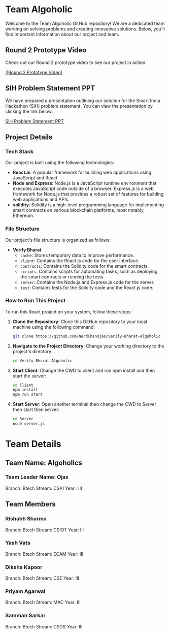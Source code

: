 # Team Algoholic

Welcome to the Team Algoholic GitHub repository! We are a dedicated team working on solving problems and creating innovative solutions. Below, you'll find important information about our project and team.

## Round 2 Prototype Video

Check out our Round 2 prototype video to see our project in action:

[![Round 2 Prototype Video]](https://drive.google.com/drive/folders/1DASZekPuMWHQ9lxLLcMOL8KvLN4KLsyg?usp=sharing)

## SIH Problem Statement PPT

We have prepared a presentation outlining our solution for the Smart India Hackathon (SIH) problem statement. You can view the presentation by clicking the link below:

[SIH Problem Statement PPT](https://drive.google.com/drive/folders/1DASZekPuMWHQ9lxLLcMOL8KvLN4KLsyg?usp=sharing)


## Project Details

### Tech Stack

Our project is built using the following technologies:

- **ReactJs**: A popular framework for building web applications using JavaScript and React.
- **Node and Express**: Node.js is a JavaScript runtime environment that executes JavaScript code outside of a browser. Express.js is a web framework for Node.js that provides a robust set of features for building web applications and APIs.
- **solidity**: Solidity is a high-level programming language for implementing smart contracts on various blockchain platforms, most notably, Ethereum.

### File Structure

Our project's file structure is organized as follows:

- **Verify Bharat**
  - `cache`: Stores temporary data to improve performance.
  - `client`: Contains the React.js code for the user interface.
  - `contracts`: Contains the Solidity code for the smart contracts.
  - `scripts`: Contains scripts for automating tasks, such as deploying the smart contracts or running the tests.
  - `server`: Contains the Node.js and Express.js code for the server.
  - `test`: Contains tests for the Solidity code and the React.js code.

### How to Run This Project

To run this React project on your system, follow these steps:

1. **Clone the Repository**: Clone this GitHub repository to your local machine using the following command:

   ```bash
   git clone https://github.com/NerdChanOjas/Verify-Bharat-Algoholic
   
2. **Navigate to the Project Directory**: Change your working directory to the project's directory:
   
    ```bash
   cd Verify-Bharat-Algoholic

4. **Start Client**:  Change the CWD to client and run npm install and then start the server:

    ```bash
   cd Client
   npm install
   npm run start
   
6. **Start Server**: Open another terminal then change the CWD to Server then start then server:
   
    ```bash
   cd Server
   node server.js

# Team Details
## Team Name: Algoholics
### Team Leader Name: Ojas
Branch: Btech
Stream: CSAI
Year : III

## Team Members
### Rishabh Sharma

Branch: Btech
Stream: CSIOT
Year: III

### Yash Vats

Branch: Btech
Stream: ECAM
Year: III

### Diksha Kapoor

Branch: Btech
Stream: CSE
Year: III

### Priyam Agarwal

Branch: Btech
Stream: MAC
Year: III

### Samman Sarkar

Branch: Btech
Stream: CSDS
Year: III


